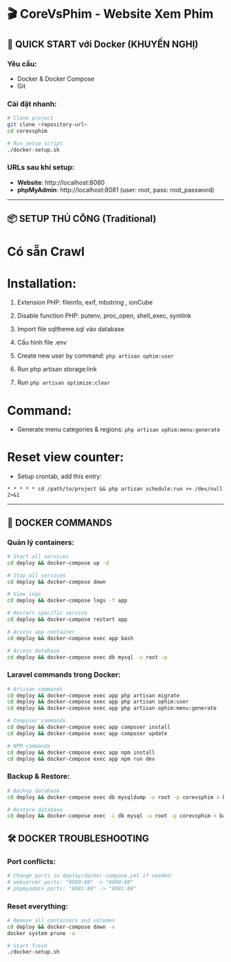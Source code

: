 # 🎬 CoreVsPhim - Website Xem Phim

## 🚀 QUICK START với Docker (KHUYẾN NGHỊ)

### Yêu cầu:
- Docker & Docker Compose
- Git

### Cài đặt nhanh:
```bash
# Clone project
git clone <repository-url>
cd corevsphim

# Run setup script
./docker-setup.sh
```

### URLs sau khi setup:
- **Website**: http://localhost:8080
- **phpMyAdmin**: http://localhost:8081 (user: root, pass: root_password)

---

## 📦 SETUP THỦ CÔNG (Traditional)

# Có sẵn Crawl
# Installation:
1. Extension PHP: fileinfo, exif, mbstring , ionCube
2. Disable function PHP: putenv, proc_open, shell_exec, symlink

3. Import file sqltheme.sql vào database 
4. Cấu hình file .env

5. Create new user by command: `php artisan ophim:user`
6. Run php artisan storage:link
7. Run `php artisan optimize:clear`

# Command:
- Generate menu categories & regions: `php artisan ophim:menu:generate`

# Reset view counter:
- Setup crontab, add this entry:
```
* * * * * cd /path/to/project && php artisan schedule:run >> /dev/null 2>&1
```

---

## 🐳 DOCKER COMMANDS

### Quản lý containers:
```bash
# Start all services
cd deploy && docker-compose up -d

# Stop all services
cd deploy && docker-compose down

# View logs
cd deploy && docker-compose logs -f app

# Restart specific service
cd deploy && docker-compose restart app

# Access app container
cd deploy && docker-compose exec app bash

# Access database
cd deploy && docker-compose exec db mysql -u root -p
```

### Laravel commands trong Docker:
```bash
# Artisan commands
cd deploy && docker-compose exec app php artisan migrate
cd deploy && docker-compose exec app php artisan ophim:user
cd deploy && docker-compose exec app php artisan ophim:menu:generate

# Composer commands
cd deploy && docker-compose exec app composer install
cd deploy && docker-compose exec app composer update

# NPM commands
cd deploy && docker-compose exec app npm install
cd deploy && docker-compose exec app npm run dev
```

### Backup & Restore:
```bash
# Backup database
cd deploy && docker-compose exec db mysqldump -u root -p corevsphim > backup.sql

# Restore database
cd deploy && docker-compose exec -i db mysql -u root -p corevsphim < backup.sql
```

## 🛠️ DOCKER TROUBLESHOOTING

### Port conflicts:
```bash
# Change ports in deploy/docker-compose.yml if needed:
# webserver ports: "8080:80" -> "8090:80"
# phpmyadmin ports: "8081:80" -> "8091:80"
```

### Reset everything:
```bash
# Remove all containers and volumes
cd deploy && docker-compose down -v
docker system prune -a

# Start fresh
./docker-setup.sh
```
